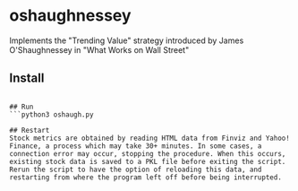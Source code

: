 # oshaughnessey
Implements the "Trending Value" strategy introduced by James O'Shaughnessey in "What Works on Wall Street"

## Install
````git clone https://github.com/vincentjs/oshaughnessey

## Run
```python3 oshaugh.py

## Restart
Stock metrics are obtained by reading HTML data from Finviz and Yahoo! Finance, a process which may take 30+ minutes. In some cases, a connection error may occur, stopping the procedure. When this occurs, existing stock data is saved to a PKL file before exiting the script. Rerun the script to have the option of reloading this data, and restarting from where the program left off before being interrupted.

